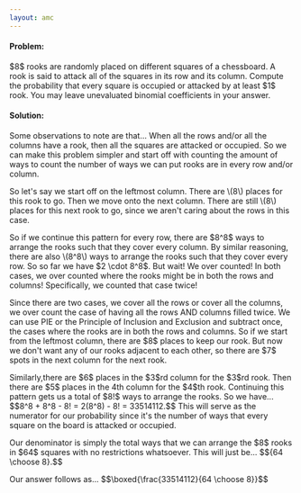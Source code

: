 ```yaml
---
layout: amc
---
```


<div class="problem">
    <h4>Problem:</h4>
    $8$ rooks are randomly placed on different squares of a chessboard. A rook is said to attack all of the
    squares
    in its row and its column. Compute the probability that every square is occupied or attacked by at least $1$
    rook. You may leave unevaluated binomial coefficients in your answer.
</div>

<div class="solution">
    <h4>Solution:</h4>
    <p>Some observations to note are that... When all the rows and/or all the columns have a rook, then all the
        squares
        are attacked or occupied. So we can make this problem simpler and start off with counting the amount of
        ways
        to
        count the number of ways we can put rooks are in every row and/or column.</p>
    <p>So let's say we start off on the leftmost column. There are \(8\) places for this rook to go. Then we
        move
        onto the next column. There are still
        \(8\) places for this next rook to go, since we aren't caring about the rows in this case. </p>
    <p>So if we continue this pattern for every row, there are $8^8$ ways to arrange the rooks such that they
        cover
        every column. By similar
        reasoning, there are also \(8^8\) ways to arrange the rooks such that they cover every row. So so far we
        have $2
        \cdot 8^8$. But wait! We over counted! In both cases, we over counted where the rooks might be in both
        the
        rows
        and columns! Specifically, we counted that case twice! </p>
    <p>Since there are two cases, we cover all the rows or cover all the columns, we over count the case of
        having
        all the rows AND columns filled twice. We can use PIE or the
        Principle of Inclusion and Exclusion and subtract once, the cases where the rooks are in both the rows
        and
        columns. So if we start from the leftmost column, there are $8$ places to keep our rook. But now we
        don't
        want
        any of our rooks adjacent to each other, so there are $7$ spots in the next column for the next rook.
    </p>
    <p> Similarly,there are $6$ places in the $3$rd column for the $3$rd rook. Then there are $5$ places in the
        4th
        column for the
        $4$th rook. Continuing this pattern gets us a total of $8!$ ways to arrange the rooks. So we have...
        $$8^8 +
        8^8
        - 8! = 2(8^8) - 8! = 33514112.$$ This will serve as the numerator for our probability since it's the
        number
        of
        ways that every square on the board is attacked or occupied. </p>
    <p>
        Our denominator is simply the total ways that we can arrange the $8$ rooks in $64$ squares with no restrictions whatsoever. This will just be... $${64 \choose 8}.$$
    </p>
    <p>
        Our answer follows as... 
        $$\boxed{\frac{33514112}{64 \choose 8}}$$
    </p>
</div>